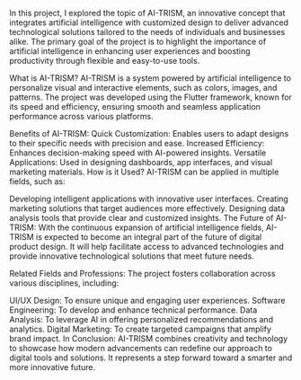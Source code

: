 In this project, I explored the topic of AI-TRISM, an innovative concept that integrates artificial intelligence with customized design to deliver advanced technological solutions tailored to the needs of individuals and businesses alike. The primary goal of the project is to highlight the importance of artificial intelligence in enhancing user experiences and boosting productivity through flexible and easy-to-use tools.

What is AI-TRISM?
AI-TRISM is a system powered by artificial intelligence to personalize visual and interactive elements, such as colors, images, and patterns. The project was developed using the Flutter framework, known for its speed and efficiency, ensuring smooth and seamless application performance across various platforms.

Benefits of AI-TRISM:
Quick Customization: Enables users to adapt designs to their specific needs with precision and ease.
Increased Efficiency: Enhances decision-making speed with AI-powered insights.
Versatile Applications: Used in designing dashboards, app interfaces, and visual marketing materials.
How is it Used?
AI-TRISM can be applied in multiple fields, such as:

Developing intelligent applications with innovative user interfaces.
Creating marketing solutions that target audiences more effectively.
Designing data analysis tools that provide clear and customized insights.
The Future of AI-TRISM:
With the continuous expansion of artificial intelligence fields, AI-TRISM is expected to become an integral part of the future of digital product design. It will help facilitate access to advanced technologies and provide innovative technological solutions that meet future needs.

Related Fields and Professions:
The project fosters collaboration across various disciplines, including:

UI/UX Design: To ensure unique and engaging user experiences.
Software Engineering: To develop and enhance technical performance.
Data Analysis: To leverage AI in offering personalized recommendations and analytics.
Digital Marketing: To create targeted campaigns that amplify brand impact.
In Conclusion:
AI-TRISM combines creativity and technology to showcase how modern advancements can redefine our approach to digital tools and solutions. It represents a step forward toward a smarter and more innovative future.
